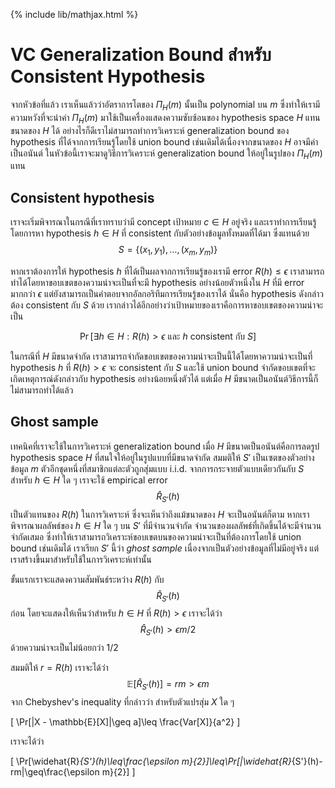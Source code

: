 {% include lib/mathjax.html %}
# VC Generalization Bound สำหรับ Consistent Hypothesis

จากหัวข้อที่แล้ว เราเห็นแล้วว่าอัตราการโตของ $\Pi_H(m)$ นั้นเป็น polynomial บน $m$
ซึ่งทำให้เรามีความหวังที่จะนำค่า $\Pi_H(m)$ มาใช้เป็นเครื่องแสดงความซับซ้อนของ hypothesis space $H$
แทนขนาดของ $H$ ได้ อย่างไรก็ดีเราไม่สามารถทำการวิเคราะห์ generalization bound ของ hypothesis
ที่ได้จากการเรียนรู้โดยใช้ union bound เช่นเดิมได้เนื่องจากขนาดของ $H$ อาจมีค่าเป็นอนันต์  ในหัวข้อนี้เราจะมาดูวิธีการวิเคราะห์ generalization bound ให้อยู่ในรูปของ $\Pi_H(m)$ แทน

## Consistent hypothesis
เราจะเริ่มพิจารณาในกรณีที่เราทราบว่ามี concept เป้าหมาย $c\in H$ อยู่จริง และเราทำการเรียนรู้โดยการหา
hypothesis $h\in H$ ที่ consistent กับตัวอย่างข้อมูลทั้งหมดที่ได้มา ซึ่งแทนด้วย $$S=\{(x_1,y_1),\dots,(x_m,y_m)\}$$

หากเราต้องการให้ hypothesis $h$ ที่ได้เป็นผลจากการเรียนรู้ของเรามี error $R(h)\leq\epsilon$
เราสามารถทำได้โดยหาขอบเขตของความน่าจะเป็นที่จะมี hypothesis อย่างน้อยตัวหนึ่งใน $H$ ที่มี error มากกว่า $\epsilon$
แต่ยังสามารถเป็นคำตอบจากอัลกอริทึมการเรียนรู้ของเราได้ นั่นคือ hypothesis ดังกล่าวต้อง consistent กับ $S$ ด้วย
เรากล่าวได้อีกอย่างว่าเป้าหมายของเราคือการหาขอบเขตของความน่าจะเป็น

$$
\Pr[\exists h\in H: R(h)>\epsilon \text{ และ } h \text{ consistent กับ } S]
$$

ในกรณีที่ $H$ มีขนาดจำกัด เราสามารถจำกัดขอบเขตของความน่าจะเป็นนี้ได้โดยหาความน่าจะเป็นที่ hypothesis
$h$ ที่ $R(h)>\epsilon$ จะ consistent กับ $S$ และใช้ union bound จำกัดขอบเขตที่จะเกิดเหตุการณ์ดังกล่าวกับ
hypothesis อย่างน้อยหนึ่งตัวได้ แต่เมื่อ $H$ มีขนาดเป็นอนันต์วิธีการนี้ก็ไม่สามารถทำได้แล้ว

## Ghost sample

เทคนิคที่เราจะใช้ในการวิเคราะห์ generalization bound เมื่อ $H$ มีขนาดเป็นอนันต์คือการลดรูป hypothesis space
$H$ ที่สนใจให้อยู่ในรูปแบบที่มีขนาดจำกัด สมมติให้ $S'$ เป็นเซตของตัวอย่างข้อมูล $m$
ตัวอีกชุดหนึ่งที่สมาชิกแต่ละตัวถูกสุ่มแบบ i.i.d. จากการกระจายตัวแบบเดียวกันกับ $S$
สำหรับ $h\in H$ ใด ๆ เราจะใช้ empirical error
$$\widehat{R}_{S'}(h)$$
เป็นตัวแทนของ $R(h)$ ในการวิเคราะห์
ซึ่งจะเห็นว่าถึงแม้ขนาดของ $H$ จะเป็นอนันต์ก็ตาม
หากเราพิจารณาผลลัพธ์ของ $h\in H$ ใด ๆ บน $S'$ ที่มีจำนวนจำกัด จำนวนของผลลัพธ์ที่เกิดขึ้นได้จะมีจำนวนจำกัดเสมอ
ซึ่งทำให้เราสามารถวิเคราะห์ขอบเขตบนของความน่าจะเป็นที่ต้องการโดยใช้ union bound เช่นเดิมได้
เราเรียก $S'$ นี้ว่า _ghost sample_ เนื่องจากเป็นตัวอย่างข้อมูลที่ไม่มีอยู่จริง
แต่เราสร้างขึ้นมาสำหรับใช้ในการวิเคราะห์เท่านั้น

ขั้นแรกเราจะแสดงความสัมพันธ์ระหว่าง $R(h)$ กับ
$$\widehat{R}_{S'}(h)$$
ก่อน โดยจะแสดงให้เห็นว่าสำหรับ $h\in H$ ที่ $R(h)>\epsilon$ เราจะได้ว่า
$$\widehat{R}_{S'}(h)>\epsilon m/2$$
ด้วยความน่าจะเป็นไม่น้อยกว่า $1/2$

สมมติให้ $r = R(h)$ เราจะได้ว่า
$$\mathbb{E}[\widehat{R}_{S'}(h)] = rm > \epsilon m$$ จาก Chebyshev's inequality ที่กล่าวว่า
สำหรับตัวแปรสุ่ม $X$ ใด ๆ

\[
\Pr[|X - \mathbb{E}[X]|\geq a]\leq \frac{Var[X]}{a^2}
\]

เราจะได้ว่า

\[
\Pr[\widehat{R}_{S'}(h)\leq\frac{\epsilon m}{2}]\leq\Pr[|\widehat{R}_{S'}(h)- rm|\geq\frac{\epsilon m}{2}]
\]
